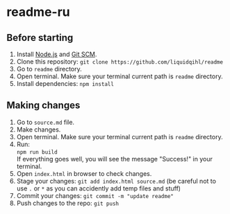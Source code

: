 # readme-ru

## Before starting

1. Install [Node.js](https://nodejs.org/en/) and [Git SCM](https://git-scm.com/).
2. Clone this repository:
   `git clone https://github.com/liquidqihl/readme`
3. Go to `readme` directory.
4. Open terminal. Make sure your terminal current path is `readme` directory.
5. Install dependencies:
   `npm install`

## Making changes

1. Go to `source.md` file.
2. Make changes.
3. Open terminal. Make sure your terminal current path is `readme` directory.
4. Run:  
   `npm run build`  
   If everything goes well, you will see the message "Success!" in your terminal.
5. Open `index.html` in browser to check changes.
6. Stage your changes: `git add index.html source.md` (be careful not to use `.` or `*` as you can accidently add temp files and stuff)
7. Commit your changes: `git commit -m "update readme"`
8. Push changes to the repo: `git push`
